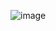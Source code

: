 ![image](https://github.com/ariis11/React-Projects/assets/47053735/30c01678-ad7c-40bf-aa3f-33b70d3bc170)
